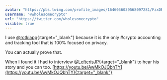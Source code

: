 ```yaml
---
avatar: "https://pbs.twimg.com/profile_images/1646056039568097281/FzxDRLPA_400x400.jpg"
username: "@wholesomecrypto"
url: "https://twitter.com/wholesomecrypto"
visible: true
---
```


I use [@rotkiapp](https://twitter.com/rotkiapp){:target="_blank"} because it is the only #crypto accounting and tracking tool that is 100% focused on privacy.

You can actually prove that.

When I found it I had to interview [@LefterisJP](https://twitter.com/LefterisJP){:target="_blank"} to hear his story and you can too.
[https://youtu.be/AwMkOJQbhTY](https://youtu.be/AwMkOJQbhTY){:target="_blank"}

